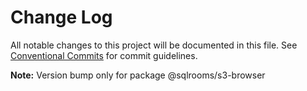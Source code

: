 # Change Log

All notable changes to this project will be documented in this file.
See [Conventional Commits](https://conventionalcommits.org) for commit guidelines.



**Note:** Version bump only for package @sqlrooms/s3-browser
